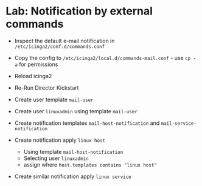Lab: Notification by external commands
======================================

* Inspect the default e-mail notification in `/etc/icinga2/conf.d/commands.conf`
* Copy the config to `/etc/icinga2/local.d/commands-mail.conf` - use `cp -a` for permissions
* Reload icinga2
* Re-Run Director Kickstart

* Create user template `mail-user`
* Create user `linuxadmin` using template `mail-user`

* Create notification templates `mail-host-notification` and `mail-service-notification`
* Create notification apply `linux host`
    - Using template `mail-host-notification`
    - Selecting user `linuxadmin`
    - assign where `host.templates contains "linux host"`
* Create similar notification apply `linux service`
